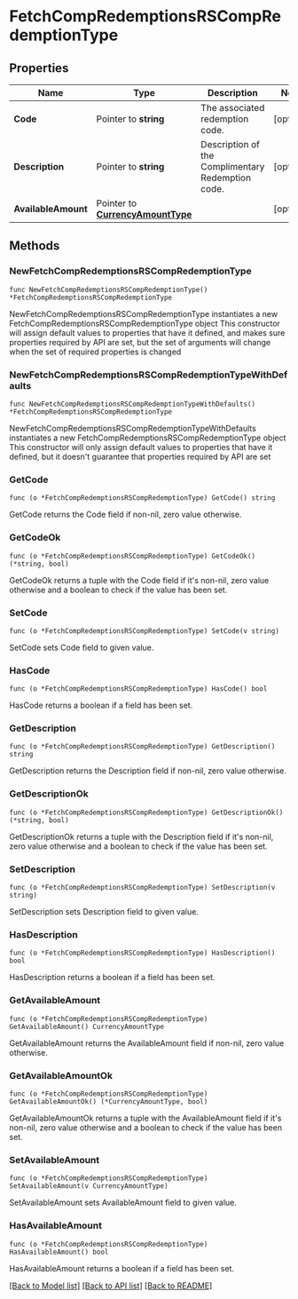 # FetchCompRedemptionsRSCompRedemptionType

## Properties

Name | Type | Description | Notes
------------ | ------------- | ------------- | -------------
**Code** | Pointer to **string** | The associated redemption code. | [optional] 
**Description** | Pointer to **string** | Description of the Complimentary Redemption code. | [optional] 
**AvailableAmount** | Pointer to [**CurrencyAmountType**](CurrencyAmountType.md) |  | [optional] 

## Methods

### NewFetchCompRedemptionsRSCompRedemptionType

`func NewFetchCompRedemptionsRSCompRedemptionType() *FetchCompRedemptionsRSCompRedemptionType`

NewFetchCompRedemptionsRSCompRedemptionType instantiates a new FetchCompRedemptionsRSCompRedemptionType object
This constructor will assign default values to properties that have it defined,
and makes sure properties required by API are set, but the set of arguments
will change when the set of required properties is changed

### NewFetchCompRedemptionsRSCompRedemptionTypeWithDefaults

`func NewFetchCompRedemptionsRSCompRedemptionTypeWithDefaults() *FetchCompRedemptionsRSCompRedemptionType`

NewFetchCompRedemptionsRSCompRedemptionTypeWithDefaults instantiates a new FetchCompRedemptionsRSCompRedemptionType object
This constructor will only assign default values to properties that have it defined,
but it doesn't guarantee that properties required by API are set

### GetCode

`func (o *FetchCompRedemptionsRSCompRedemptionType) GetCode() string`

GetCode returns the Code field if non-nil, zero value otherwise.

### GetCodeOk

`func (o *FetchCompRedemptionsRSCompRedemptionType) GetCodeOk() (*string, bool)`

GetCodeOk returns a tuple with the Code field if it's non-nil, zero value otherwise
and a boolean to check if the value has been set.

### SetCode

`func (o *FetchCompRedemptionsRSCompRedemptionType) SetCode(v string)`

SetCode sets Code field to given value.

### HasCode

`func (o *FetchCompRedemptionsRSCompRedemptionType) HasCode() bool`

HasCode returns a boolean if a field has been set.

### GetDescription

`func (o *FetchCompRedemptionsRSCompRedemptionType) GetDescription() string`

GetDescription returns the Description field if non-nil, zero value otherwise.

### GetDescriptionOk

`func (o *FetchCompRedemptionsRSCompRedemptionType) GetDescriptionOk() (*string, bool)`

GetDescriptionOk returns a tuple with the Description field if it's non-nil, zero value otherwise
and a boolean to check if the value has been set.

### SetDescription

`func (o *FetchCompRedemptionsRSCompRedemptionType) SetDescription(v string)`

SetDescription sets Description field to given value.

### HasDescription

`func (o *FetchCompRedemptionsRSCompRedemptionType) HasDescription() bool`

HasDescription returns a boolean if a field has been set.

### GetAvailableAmount

`func (o *FetchCompRedemptionsRSCompRedemptionType) GetAvailableAmount() CurrencyAmountType`

GetAvailableAmount returns the AvailableAmount field if non-nil, zero value otherwise.

### GetAvailableAmountOk

`func (o *FetchCompRedemptionsRSCompRedemptionType) GetAvailableAmountOk() (*CurrencyAmountType, bool)`

GetAvailableAmountOk returns a tuple with the AvailableAmount field if it's non-nil, zero value otherwise
and a boolean to check if the value has been set.

### SetAvailableAmount

`func (o *FetchCompRedemptionsRSCompRedemptionType) SetAvailableAmount(v CurrencyAmountType)`

SetAvailableAmount sets AvailableAmount field to given value.

### HasAvailableAmount

`func (o *FetchCompRedemptionsRSCompRedemptionType) HasAvailableAmount() bool`

HasAvailableAmount returns a boolean if a field has been set.


[[Back to Model list]](../README.md#documentation-for-models) [[Back to API list]](../README.md#documentation-for-api-endpoints) [[Back to README]](../README.md)



